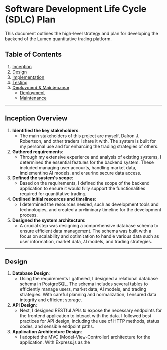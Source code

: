 # Software Development Life Cycle (SDLC) Plan

This document outlines the high-level strategy and plan for developing the backend of the Lumen quantitative trading platform.

## Table of Contents <a name="table-of-contents"></a>

1. [Inception](#inception)
2. [Design](#design)
3. [Implementation](#implementation)
4. [Testing](#testing)
5. [Deployment & Maintenance](#d-m)
   - [Deployment](#deployment)
   - [Maintenance](#maintenance)

---

## Inception Overview <a name="inception"></a>

1. **Identified the key stakeholders**:
   - The main stakeholders of this project are myself, Dalron J. Robertson, and other traders I share it with. The system is built for my personal use and for enhancing the trading strategies of others.
2. **Gathered requirements**:
   - Through my extensive experience and analysis of existing systems, I determined the essential features for the backend system. These included managing user accounts, handling market data, implementing AI models, and ensuring secure data access.
3. **Defined the system's scope**:
   - Based on the requirements, I defined the scope of the backend application to ensure it would fully support the functionalities required for quantitative trading.
4. **Outlined initial resources and timelines**:
   - I determined the resources needed, such as development tools and technologies, and created a preliminary timeline for the development process.
5. **Designed the system architecture**:
   - A crucial step was designing a comprehensive database schema to ensure efficient data management. The schema was built with a focus on scalability and optimization to handle various data such as user information, market data, AI models, and trading strategies.

---

## Design <a name="design"></a>

1. **Database Design**:
   - Using the requirements I gathered, I designed a relational database schema in PostgreSQL. The schema includes several tables to efficiently manage users, market data, AI models, and trading strategies. With careful planning and normalization, I ensured data integrity and efficient storage.
2. **API Design**:
   - Next, I designed RESTful APIs to expose the necessary endpoints for the frontend application to interact with the data. I followed best practices for API design, including the use of HTTP methods, status codes, and sensible endpoint paths.
3. **Application Architecture Design**:
   - I adopted the MVC (Model-View-Controller) architecture for the application. With Express.js as the
